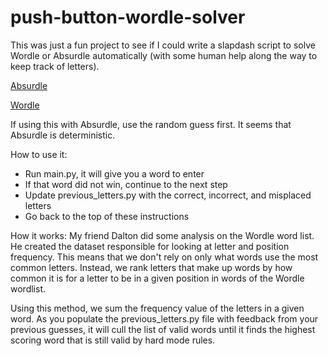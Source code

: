 # push-button-wordle-solver

This was just a fun project to see if I could write a slapdash script to solve Wordle or Absurdle automatically (with some human help along the way to keep track of letters).

[Absurdle](https://qntm.org/files/wordle/index.html)

[Wordle](https://www.powerlanguage.co.uk/wordle/)

If using this with Absurdle, use the random guess first. It seems that Absurdle is deterministic.

How to use it:
* Run main.py, it will give you a word to enter
* If that word did not win, continue to the next step
* Update previous_letters.py with the correct, incorrect, and misplaced letters
* Go back to the top of these instructions

How it works:
My friend Dalton did some analysis on the Wordle word list. He created the dataset responsible for looking at letter and position frequency. This means that we don't rely on only what words use the most common letters. Instead, we rank letters that make up words by how common it is for a letter to be in a given position in words of the Wordle wordlist.

Using this method, we sum the frequency value of the letters in a given word. As you populate the previous_letters.py file with feedback from your previous guesses, it will cull the list of valid words until it finds the highest scoring word that is still valid by hard mode rules.
